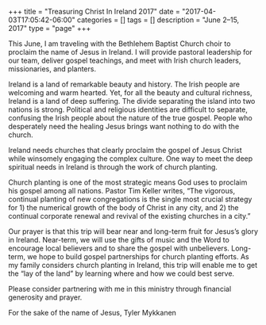 +++
title = "Treasuring Christ In Ireland 2017"
date = "2017-04-03T17:05:42-06:00"
categories = []
tags = []
description = "June 2–15, 2017"
type = "page"
+++

This June, I am traveling with the Bethlehem Baptist Church choir to proclaim the name of Jesus in Ireland. I will provide pastoral leadership for our team, deliver gospel teachings, and meet with Irish church leaders, missionaries, and planters.

Ireland is a land of remarkable beauty and history. The Irish people are welcoming and warm hearted. Yet, for all the beauty and cultural richness, Ireland is a land of deep suffering. The divide separating the island into two nations is strong. Political and religious identities are difficult to separate, confusing the Irish people about the nature of the true gospel. People who desperately need the healing Jesus brings want nothing to do with the church.

Ireland needs churches that clearly proclaim the gospel of Jesus Christ while winsomely engaging the complex culture. One way to meet the deep spiritual needs in Ireland is through the work of church planting.

Church planting is one of the most strategic means God uses to proclaim his gospel among all nations. Pastor Tim Keller writes, “The vigorous, continual planting of new congregations is the single most crucial strategy for 1) the numerical growth of the body of Christ in any city, and 2) the continual corporate renewal and revival of the existing churches in a city.”

Our prayer is that this trip will bear near and long-term fruit for Jesus’s glory in Ireland. Near-term, we will use the gifts of music and the Word to encourage local believers and to share the gospel with unbelievers. Long-term, we hope to build gospel partnerships for church planting efforts. As my family considers church planting in Ireland, this trip will enable me to get the “lay of the land” by learning where and how we could best serve.

Please consider partnering with me in this ministry through financial generosity and prayer.

For the sake of the name of Jesus,
Tyler Mykkanen
